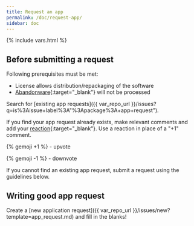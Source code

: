 ```yaml
---
title: Request an app
permalink: /doc/request-app/
sidebar: doc
---
```

{% include vars.html %}

## Before submitting a request

Following prerequisites must be met:

* License allows distribution/repackaging of the software
* [Abandonware](https://en.wikipedia.org/wiki/Abandonware){:target="_blank"} will not be processed

Search for [existing app requests]({{ var_repo_url }}/issues?q=is%3Aissue+label%3A"%3Apackage%3A+app+request").

If you find your app request already exists, make relevant comments and add your [reaction](https://github.com/blog/2119-add-reactions-to-pull-requests-issues-and-comments){:target="_blank"}. Use a reaction in place of a "+1" comment.

{% gemoji +1 %} - upvote

{% gemoji -1 %} - downvote

If you cannot find an existing app request, submit a request using the guidelines below.

## Writing good app request

Create a [new application request]({{ var_repo_url }}/issues/new?template=app_request.md) and fill in the blanks!